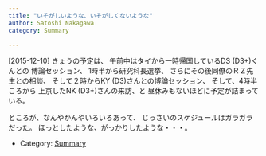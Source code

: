 ```yaml
---
title: "いそがしいような、いそがしくないような"
author: Satoshi Nakagawa
category: Summary

---
```


[2015-12-10]  きょうの予定は、
午前中はタイから一時帰国しているDS (D3+)くんとの
博論セッション、
1時半から研究科長選挙、
さらにその後同僚のＲＺ先生との相談、
そして２時からKY (D3)さんとの博論セッション、
そして、4時半ころから
上京したNK (D3+)さんの来訪、と
昼休みもないほどに予定が詰まっている。

 ところが、なんやかんやいろいろあって、
じっさいのスケジュールはガラガラだった。
ほっとしたような、がっかりしたような・・・。

- Category: [Summary](categories.html#Summary)

